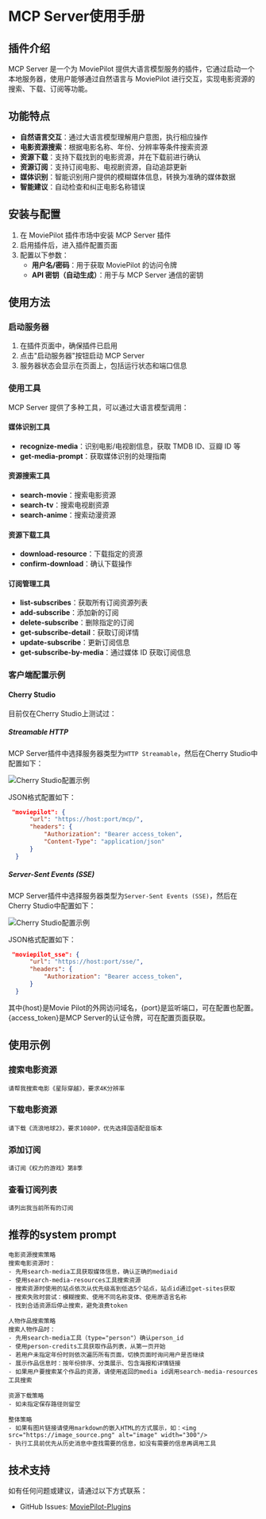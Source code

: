 # MCP Server使用手册

## 插件介绍

MCP Server 是一个为 MoviePilot 提供大语言模型服务的插件，它通过启动一个本地服务器，使用户能够通过自然语言与 MoviePilot 进行交互，实现电影资源的搜索、下载、订阅等功能。

## 功能特点

- **自然语言交互**：通过大语言模型理解用户意图，执行相应操作
- **电影资源搜索**：根据电影名称、年份、分辨率等条件搜索资源
- **资源下载**：支持下载找到的电影资源，并在下载前进行确认
- **资源订阅**：支持订阅电影、电视剧资源，自动追踪更新
- **媒体识别**：智能识别用户提供的模糊媒体信息，转换为准确的媒体数据
- **智能建议**：自动检查和纠正电影名称错误

## 安装与配置

1. 在 MoviePilot 插件市场中安装 MCP Server 插件
2. 启用插件后，进入插件配置页面
3. 配置以下参数：
   - **用户名/密码**：用于获取 MoviePilot 的访问令牌
   - **API 密钥（自动生成）**：用于与 MCP Server 通信的密钥

## 使用方法

### 启动服务器

1. 在插件页面中，确保插件已启用
2. 点击"启动服务器"按钮启动 MCP Server
3. 服务器状态会显示在页面上，包括运行状态和端口信息

### 使用工具

MCP Server 提供了多种工具，可以通过大语言模型调用：

#### 媒体识别工具

- **recognize-media**：识别电影/电视剧信息，获取 TMDB ID、豆瓣 ID 等
- **get-media-prompt**：获取媒体识别的处理指南

#### 资源搜索工具

- **search-movie**：搜索电影资源
- **search-tv**：搜索电视剧资源
- **search-anime**：搜索动漫资源

#### 资源下载工具

- **download-resource**：下载指定的资源
- **confirm-download**：确认下载操作

#### 订阅管理工具

- **list-subscribes**：获取所有订阅资源列表
- **add-subscribe**：添加新的订阅
- **delete-subscribe**：删除指定的订阅
- **get-subscribe-detail**：获取订阅详情
- **update-subscribe**：更新订阅信息
- **get-subscribe-by-media**：通过媒体 ID 获取订阅信息


### 客户端配置示例

#### Cherry Studio

目前仅在Cherry Studio上测试过：

##### Streamable HTTP

MCP Server插件中选择服务器类型为`HTTP Streamable`，然后在Cherry Studio中配置如下：

![Cherry Studio配置示例](./assets/cherry_studio.png)

JSON格式配置如下：

```json
 "moviepilot": {
      "url": "https://host:port/mcp/",
      "headers": {
          "Authorization": "Bearer access_token",
          "Content-Type": "application/json"
      }
  }
```

##### Server-Sent Events (SSE)

MCP Server插件中选择服务器类型为`Server-Sent Events (SSE)`，然后在Cherry Studio中配置如下：

![Cherry Studio配置示例](./assets/cherry_studio_sse.png)

JSON格式配置如下：

```json
 "moviepilot_sse": {
      "url": "https://host:port/sse/",
      "headers": {
          "Authorization": "Bearer access_token",
      }
  }
```

其中{host}是Movie Pilot的外网访问域名，{port}是监听端口，可在配置也配置。
{access_token}是MCP Server的认证令牌，可在配置页面获取。

## 使用示例

### 搜索电影资源

```
请帮我搜索电影《星际穿越》，要求4K分辨率
```

### 下载电影资源

```
请下载《流浪地球2》，要求1080P，优先选择国语配音版本
```

### 添加订阅

```
请订阅《权力的游戏》第8季
```

### 查看订阅列表

```
请列出我当前所有的订阅
```

## 推荐的system prompt

```text
电影资源搜索策略
搜索电影资源时：
- 先用search-media工具获取媒体信息，确认正确的mediaid
- 使用search-media-resources工具搜索资源
- 搜索资源时使用的站点依次从优先级高到低选5个站点，站点id通过get-sites获取
- 搜索失败时尝试：模糊搜索、使用不同名称变体、使用原语言名称
- 找到合适资源后停止搜索，避免浪费token

人物作品搜索策略
搜索人物作品时：
- 先用search-media工具（type="person"）确认person_id
- 使用person-credits工具获取作品列表，从第一页开始
- 若用户未指定年份时则依次遍历所有页面，切换页面时询问用户是否继续
- 展示作品信息时：按年份排序、分类展示、包含海报和详情链接
- 如果用户要搜索某个作品的资源，请使用返回的media id调用search-media-resources工具搜索

资源下载策略
- 如未指定保存路径则留空

整体策略
- 如果有图片链接请使用markdown的嵌入HTML的方式展示，如：<img src="https://image_source.png" alt="image" width="300"/>
- 执行工具前优先从历史消息中查找需要的信息，如没有需要的信息再调用工具
```

## 技术支持

如有任何问题或建议，请通过以下方式联系：

- GitHub Issues: [MoviePilot-Plugins](https://github.com/DzAvril/MoviePilot-Plugins)